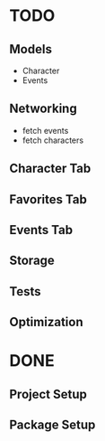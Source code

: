 #  TODO

## Models
- Character
- Events

## Networking
- fetch events
- fetch characters

## Character Tab
## Favorites Tab
## Events Tab


## Storage
## Tests

## Optimization

# DONE

## Project Setup
## Package Setup

